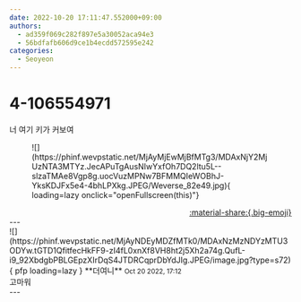 ```yaml
---
date: 2022-10-20 17:11:47.552000+09:00
authors:
  - ad359f069c282f897e5a30052aca94e3
  - 56bdfafb606d9ce1b4ecdd572595e242
categories:
  - Seoyeon
---
```


# 4-106554971

<div class="post-container" markdown="1">
<div class="content-container md-sidebar__scrollwrap" markdown="1">

너 여기 키가 커보여
<figure markdown="1">
![](https://phinf.wevpstatic.net/MjAyMjEwMjBfMTg3/MDAxNjY2MjUzNTA3MTYz.JecAPuTgAusNIwYxfOh7DQ2ltu5L--slzaTMAe8Vgp8g.uocVuzMPNw7BFMMQIeWOBhJ-YksKDJFx5e4-4bhLPXkg.JPEG/Weverse_82e49.jpg){ loading=lazy onclick="openFullscreen(this)"}
</figure>


</div>
</div>

<div style="text-align: right;" markdown="1">
<a href="https://weverse.io/fromis9/fanpost/4-106554971" style="text-align: right;">:material-share:{.big-emoji}</a>
</div>
---

<div class="comments-container md-sidebar__scrollwrap" markdown="1">
<div class="comment" markdown="1">
<div class='id-container' markdown="1">
![](https://phinf.wevpstatic.net/MjAyNDEyMDZfMTk0/MDAxNzMzNDYzMTU3ODYw.tGTD1QfitfecHkFF9-zI4fL0xnXf8VH8ht2j5Xh2a74g.QufL-i9_92XbdgbPBLGEpzXIrDqS4JTDRCqprDbYdJIg.JPEG/image.jpg?type=s72){ pfp loading=lazy }
**<span class="artist">더여니</span>** <small>Oct 20 2022, 17:12</small><br>
</div>
<div class='comment-body' markdown="1">
고마워
</div>
</div>
</div>
---
